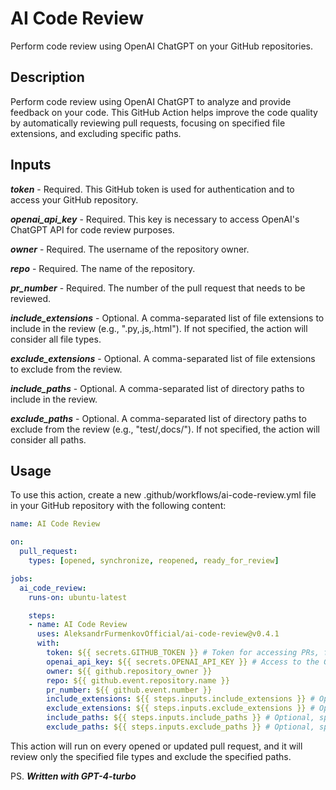 # AI Code Review

Perform code review using OpenAI ChatGPT on your GitHub repositories.

## Description

Perform code review using OpenAI ChatGPT to analyze and provide feedback on your code. This GitHub Action helps improve the code quality by automatically reviewing pull requests, focusing on specified file extensions, and excluding specific paths.

## Inputs

***token*** - Required. This GitHub token is used for authentication and to access your GitHub repository.

***openai_api_key*** - Required. This key is necessary to access OpenAI's ChatGPT API for code review purposes.

***owner*** - Required. The username of the repository owner.

***repo*** - Required. The name of the repository.

***pr_number*** - Required. The number of the pull request that needs to be reviewed.

***include_extensions*** - Optional. A comma-separated list of file extensions to include in the review (e.g., ".py,.js,.html"). If not specified, the action will consider all file types.

***exclude_extensions*** - Optional. A comma-separated list of file extensions to exclude from the review.

***include_paths*** - Optional. A comma-separated list of directory paths to include in the review.

***exclude_paths*** - Optional. A comma-separated list of directory paths to exclude from the review (e.g., "test/,docs/"). If not specified, the action will consider all paths.

## Usage

To use this action, create a new .github/workflows/ai-code-review.yml file in your GitHub repository with the following content:

```yaml
name: AI Code Review

on:
  pull_request:
    types: [opened, synchronize, reopened, ready_for_review]

jobs:
  ai_code_review:
    runs-on: ubuntu-latest

    steps:
    - name: AI Code Review
      uses: AleksandrFurmenkovOfficial/ai-code-review@v0.4.1
      with:
        token: ${{ secrets.GITHUB_TOKEN }} # Token for accessing PRs, file reading, and commenting capabilities
        openai_api_key: ${{ secrets.OPENAI_API_KEY }} # Access to the GPT-4 class model
        owner: ${{ github.repository_owner }}
        repo: ${{ github.event.repository.name }}
        pr_number: ${{ github.event.number }}
        include_extensions: ${{ steps.inputs.include_extensions }} # Optional, specify file types to include e.g., ".py,.js,.html"
        exclude_extensions: ${{ steps.inputs.exclude_extensions }} # Optional, specify file types to exclude
        include_paths: ${{ steps.inputs.include_paths }} # Optional, specify directories to include
        exclude_paths: ${{ steps.inputs.exclude_paths }} # Optional, specify directories to exclude

```

This action will run on every opened or updated pull request, and it will review only the specified file types and exclude the specified paths.

PS. ***Written with GPT-4-turbo***
